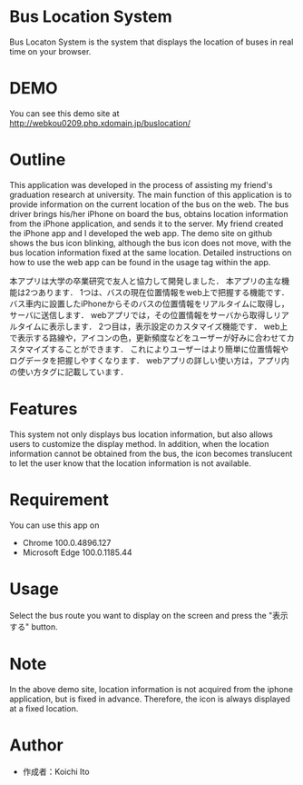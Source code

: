# Bus Location System
 
Bus Locaton System is the system that displays the location of buses in real time on your browser.
 
# DEMO
 
You can see this demo site at http://webkou0209.php.xdomain.jp/buslocation/

# Outline

This application was developed in the process of assisting my friend's graduation research at university.
The main function of this application is to provide information on the current location of the bus on the web.
The bus driver brings his/her iPhone on board the bus, obtains location information from the iPhone application, and sends it to the server.
My friend created the iPhone app and I developed the web app.
The demo site on github shows the bus icon blinking, although the bus icon does not move, with the bus location information fixed at the same location.
Detailed instructions on how to use the web app can be found in the usage tag within the app.

本アプリは大学の卒業研究で友人と協力して開発しました．
本アプリの主な機能は2つあります．
1つは、バスの現在位置情報をweb上で把握する機能です．
バス車内に設置したiPhoneからそのバスの位置情報をリアルタイムに取得し，サーバに送信します．
webアプリでは，その位置情報をサーバから取得しリアルタイムに表示します．
2つ目は，表示設定のカスタマイズ機能です．
web上で表示する路線や，アイコンの色，更新頻度などをユーザーが好みに合わせてカスタマイズすることができます．
これによりユーザーはより簡単に位置情報やログデータを把握しやすくなります．
webアプリの詳しい使い方は，アプリ内の使い方タグに記載しています．
 
# Features
 
This system not only displays bus location information, but also allows users to customize the display method.
In addition, when the location information cannot be obtained from the bus, the icon becomes translucent to let the user know that the location information is not available.
 
# Requirement
 
You can use this app on
 
* Chrome 100.0.4896.127
* Microsoft Edge  100.0.1185.44


# Usage

Select the bus route you want to display on the screen and press the "表示する" button.

 
# Note
 
In the above demo site, location information is not acquired from the iphone application, but is fixed in advance.
Therefore, the icon is always displayed at a fixed location.
 
# Author
 
* 作成者：Koichi Ito
